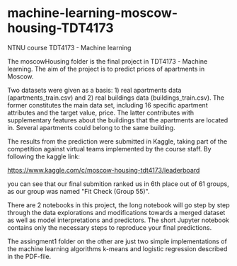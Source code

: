 # machine-learning-moscow-housing-TDT4173

NTNU course TDT4173 - Machine learning

The moscowHousing folder is the final project in TDT4173 - Machine learning. The aim of the project is to predict prices of apartments in Moscow.

Two datasets were given as a basis: 1) real apartments data (apartments_train.csv) and 2) real buildings data (buildings_train.csv). The former constitutes the main data set, including 16 specific apartment attributes and the target value, price. The latter contributes with supplementary features about the buildings that the apartments are located in. Several apartments could belong to the same building.

The results from the prediction were submitted in Kaggle, taking part of the competition against virtual teams implemented by the course staff. By following the kaggle link:

https://www.kaggle.com/c/moscow-housing-tdt4173/leaderboard

you can see that our final submition ranked us in 6th place out of 61 groups, as our group was named "Fit Check (Group 55)".

There are 2 notebooks in this project, the long notebook will go step by step through the data explorations and modifications towards a merged dataset as well as model interpretations and predictors. The short Jupyter notebook contains only the necessary steps to reproduce your final predictions.

The assingment1 folder on the other are just two simple implementations of the machine learning algorithms k-means and logistic regression described in the PDF-file.
